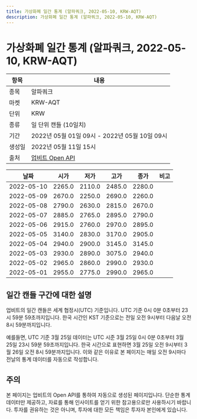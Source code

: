 ```yaml
---
title: 가상화폐 일간 통계 (알파쿼크, 2022-05-10, KRW-AQT)
description: 가상화폐 일간 통계 (알파쿼크, 2022-05-10, KRW-AQT)
---
```



가상화폐 일간 통계 (알파쿼크, 2022-05-10, KRW-AQT)
===

|항목|내용|
|--|--|
|종목|알파쿼크|
|마켓|KRW-AQT|
|단위|KRW|
|종류|일 단위 캔들 (10일치)|
|기간|2022년 05월 01일 09시 - 2022년 05월 10일 09시|
|생성일|2022년 05월 11일 15시|
|출처|[업비트 Open API](https://docs.upbit.com)|


|날짜|시가|저가|고가|종가|비고|
|--|--|--|--|--|--|
|2022-05-10|2265.0|2110.0|2485.0|2280.0|    |
|2022-05-09|2670.0|2250.0|2690.0|2260.0|    |
|2022-05-08|2790.0|2630.0|2815.0|2670.0|    |
|2022-05-07|2885.0|2765.0|2895.0|2790.0|    |
|2022-05-06|2915.0|2760.0|2970.0|2895.0|    |
|2022-05-05|3140.0|2830.0|3170.0|2905.0|    |
|2022-05-04|2940.0|2900.0|3145.0|3145.0|    |
|2022-05-03|2930.0|2890.0|3075.0|2940.0|    |
|2022-05-02|2965.0|2860.0|2990.0|2930.0|    |
|2022-05-01|2955.0|2775.0|2990.0|2965.0|    |


일간 캔들 구간에 대한 설명
---


업비트의 일간 캔들은 세계 협정시(UTC) 기준입니다. 
UTC 기준 0시 0분 0초부터 23시 59분 59초까지입니다. 
한국 시간인 KST 기준으로는 전일 오전 9시부터 다음날 오전 8시 59분까지입니다. 


예를들면, UTC 기준 3월 25일 데이터는 UTC 시준 3월 25일 0시 0분 0초부터 3월 25일 23시 59분 59초까지입니다. 
한국 시간으로 표현하면 3월 25일 오전 9시부터 3월 26일 오전 8시 59분까지입니다. 
이와 같은 이유로 본 페이지는 매일 오전 9시마다 전날의 통계 데이터를 자동으로 작성합니다. 


주의
---


본 페이지는 업비트의 Open API를 통하여 자동으로 생성된 페이지입니다. 
단순한 통계 데이터만 제공하고, 자료를 통해 인사이트를 얻기 위한 참고용으로만 사용하시기 바랍니다. 
투자를 권유하는 것은 아니며, 투자에 대한 모든 책임은 투자자 본인에게 있습니다. 

